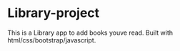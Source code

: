 # Library-project

This is a Library app to add books youve read. Built with html/css/bootstrap/javascript.
